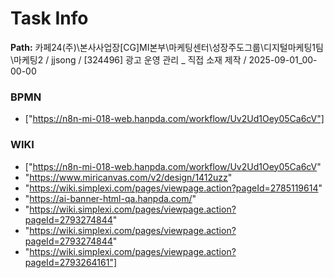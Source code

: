 # Task Info

**Path:** 카페24(주)\본사사업장\[CG]MI본부\마케팅센터\성장주도그룹\디지털마케팅1팀\마케팅2 / jjsong / [324496] 광고 운영 관리 _ 직접 소재 제작 / 2025-09-01_00-00-00

### BPMN
- ["https://n8n-mi-018-web.hanpda.com/workflow/Uv2Ud1Oey05Ca6cV"]

### WIKI
- ["https://n8n-mi-018-web.hanpda.com/workflow/Uv2Ud1Oey05Ca6cV"
- "https://www.miricanvas.com/v2/design/1412uzz"
- "https://wiki.simplexi.com/pages/viewpage.action?pageId=2785119614"
- "https://ai-banner-html-qa.hanpda.com/"
- "https://wiki.simplexi.com/pages/viewpage.action?pageId=2793274844"
- "https://wiki.simplexi.com/pages/viewpage.action?pageId=2793274844"
- "https://wiki.simplexi.com/pages/viewpage.action?pageId=2793264161"]

